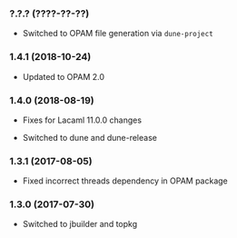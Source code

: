 ### ?.?.? (????-??-??)

  * Switched to OPAM file generation via `dune-project`


### 1.4.1 (2018-10-24)

  * Updated to OPAM 2.0


### 1.4.0 (2018-08-19)

  * Fixes for Lacaml 11.0.0 changes

  * Switched to dune and dune-release


### 1.3.1 (2017-08-05)

  * Fixed incorrect threads dependency in OPAM package


### 1.3.0 (2017-07-30)

  * Switched to jbuilder and topkg
